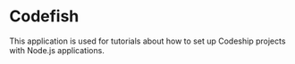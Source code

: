 Codefish
======================

This application is used for tutorials about how to set up Codeship projects with Node.js applications.
